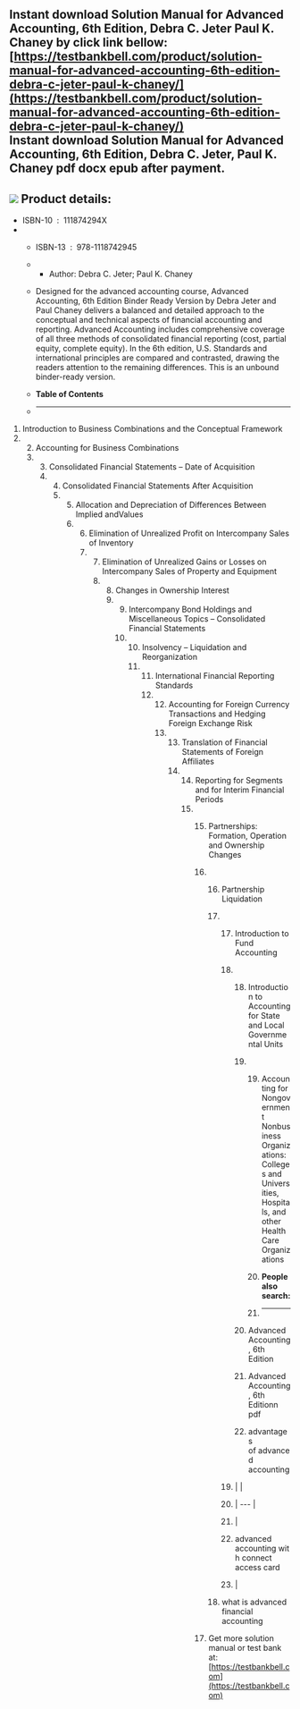 Instant download **Solution Manual for Advanced Accounting, 6th Edition, Debra C. Jeter Paul K. Chaney** by click link bellow:  
[https://testbankbell.com/product/solution-manual-for-advanced-accounting-6th-edition-debra-c-jeter-paul-k-chaney/](https://testbankbell.com/product/solution-manual-for-advanced-accounting-6th-edition-debra-c-jeter-paul-k-chaney/)  
**Instant download Solution Manual for Advanced Accounting, 6th Edition, Debra C. Jeter, Paul K. Chaney pdf docx epub after payment.**
--------------------------------------------------------------------------------------------------------------------------------------


![](https://testbankbell.com/wp-content/uploads/2023/05/9781118742945_SolutionManual.jpg)
**Product details:**
--------------------


* ISBN-10 ‏ : ‎ 111874294X
* * ISBN-13 ‏ : ‎ 978-1118742945
  * * Author: Debra C. Jeter; Paul K. Chaney
   
  * Designed for the advanced accounting course, Advanced Accounting, 6th Edition Binder Ready Version by Debra Jeter and Paul Chaney delivers a balanced and detailed approach to the conceptual and technical aspects of financial accounting and reporting. Advanced Accounting includes comprehensive coverage of all three methods of consolidated financial reporting (cost, partial equity, complete equity). In the 6th edition, U.S. Standards and international principles are compared and contrasted, drawing the readers attention to the remaining differences. This is an unbound binder-ready version.
  * **Table of Contents**
  * ---------------------
 
1. Introduction to Business Combinations and the Conceptual Framework
2. 2. Accounting for Business Combinations
   3. 3. Consolidated Financial Statements – Date of Acquisition
      4. 4. Consolidated Financial Statements After Acquisition
         5. 5. Allocation and Depreciation of Differences Between Implied andValues
            6. 6. Elimination of Unrealized Profit on Intercompany Sales of Inventory
               7. 7. Elimination of Unrealized Gains or Losses on Intercompany Sales of Property and Equipment
                  8. 8. Changes in Ownership Interest
                     9. 9. Intercompany Bond Holdings and Miscellaneous Topics – Consolidated Financial Statements
                        10. 10. Insolvency – Liquidation and Reorganization
                            11. 11. International Financial Reporting Standards
                                12. 12. Accounting for Foreign Currency Transactions and Hedging Foreign Exchange Risk
                                    13. 13. Translation of Financial Statements of Foreign Affiliates
                                        14. 14. Reporting for Segments and for Interim Financial Periods
                                            15. 15. Partnerships: Formation, Operation and Ownership Changes
                                                16. 16. Partnership Liquidation
                                                    17. 17. Introduction to Fund Accounting
                                                        18. 18. Introduction to Accounting for State and Local Governmental Units
                                                            19. 19. Accounting for Nongovernment Nonbusiness Organizations:  Colleges and Universities, Hospitals, and other Health Care Organizations
                                                               
                                                                20. **People also search:**
                                                                21. -----------------------
                                                               
                                                            20. Advanced Accounting, 6th Edition
                                                           
                                                            21. Advanced Accounting, 6th Editionn pdf
                                                           
                                                            22. advantages of advanced accounting
                                                           
                                                        19. |  |
                                                        20. | --- |
                                                        21. |
                                                        22. advanced accounting with connect access card
                                                        23.  |
                                                       
                                                    18. what is advanced financial accounting
                                                   
                                                17.  Get more solution manual or test bank at: [https://testbankbell.com](https://testbankbell.com)
